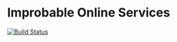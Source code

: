 # Improbable Online Services

[![Build Status](https://badge.buildkite.com/4b2e4663ffac60c80d6c1e6b1d296b46155533a904ede73b0b.svg)](https://buildkite.com/improbable/online-services-premerge)
